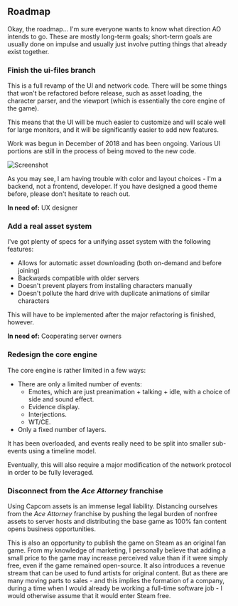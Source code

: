 ## Roadmap

Okay, the roadmap... I'm sure everyone wants to know what direction AO intends to go. These are mostly long-term goals; short-term goals are usually done on impulse and usually just involve putting things that already exist together.

### Finish the ui-files branch

This is a full revamp of the UI and network code. There will be some things that won't be refactored before release, such as asset loading, the character parser, and the viewport (which is essentially the core engine of the game).

This means that the UI will be much easier to customize and will scale well for large monitors, and it will be significantly easier to add new features.

Work was begun in December of 2018 and has been ongoing. Various UI portions are still in the process of being moved to the new code.

![Screenshot](https://cdn.discordapp.com/attachments/323377366997008394/698959173840535606/unknown.png)

As you may see, I am having trouble with color and layout choices - I'm a backend, not a frontend, developer. If you have designed a good theme before, please don't hesitate to reach out.

**In need of:** UX designer

### Add a real asset system

I've got plenty of specs for a unifying asset system with the following features:

- Allows for automatic asset downloading (both on-demand and before joining)
- Backwards compatible with older servers
- Doesn't prevent players from installing characters manually
- Doesn't pollute the hard drive with duplicate animations of similar characters

This will have to be implemented after the major refactoring is finished, however.

**In need of:** Cooperating server owners

### Redesign the core engine

The core engine is rather limited in a few ways:

- There are only a limited number of events:
  - Emotes, which are just preanimation + talking + idle, with a choice of side and sound effect.
  - Evidence display.
  - Interjections.
  - WT/CE.
- Only a fixed number of layers.

It has been overloaded, and events really need to be split into smaller sub-events using a timeline model.

Eventually, this will also require a major modification of the network protocol in order to be fully leveraged.

### Disconnect from the *Ace Attorney* franchise

Using Capcom assets is an immense legal liability. Distancing ourselves from the *Ace Attorney* franchise by pushing the legal burden of nonfree assets to server hosts and distributing the base game as 100% fan content opens business opportunities.

This is also an opportunity to publish the game on Steam as an original fan game. From my knowledge of marketing, I personally believe that adding a small price to the game may increase perceived value than if it were simply free, even if the game remained open-source. It also introduces a revenue stream that can be used to fund artists for original content. But as there are many moving parts to sales - and this implies the formation of a company, during a time when I would already be working a full-time software job - I would otherwise assume that it would enter Steam free.
<!--stackedit_data:
eyJoaXN0b3J5IjpbMjQ0NzE2NTQ5XX0=
-->